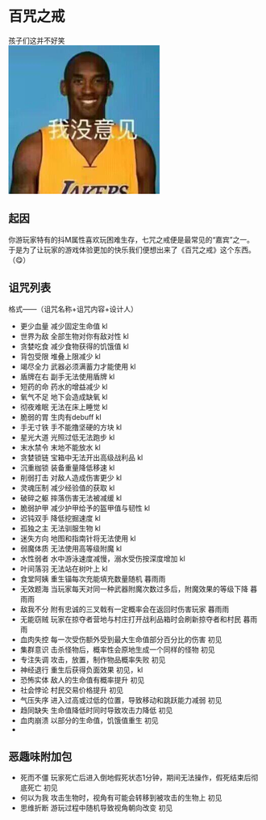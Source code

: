 # 百咒之戒
孩子们这并不好笑  
![man.jpg](img%2Fman.jpg)

## 起因
你游玩家特有的抖M属性喜欢玩困难生存，七咒之戒便是最常见的“嘉宾”之一。  
于是为了让玩家的游戏体验更加的快乐我们便想出来了《百咒之戒》这个东西。（😋）

## 诅咒列表
格式——（诅咒名称+诅咒内容+设计人）
- 更少血量 减少固定生命值 kl
- 世界为敌 全部生物对你有敌对性 kl
- 贪婪吃食 减少食物获得的饥饿值 kl
- 背包受限 堆叠上限减少 kl
- 竭尽全力 武器必须满蓄力才能使用 kl
- 盾牌在右 副手无法使用盾牌 kl
- 短药的命 药水的增益减少 kl
- 氧气不足 地下会造成缺氧 kl
- 彻夜难眠 无法在床上睡觉 kl
- 脆弱的胃 生肉有debuff kl
- 手无寸铁 手不能撸坚硬的方块 kl
- 星光大道 光照过低无法跑步 kl
- 末水禁令 末地不能放水 kl
- 贪婪锁链 宝箱中无法开出高级战利品 kl
- 沉重枷锁 装备重量降低移速 kl
- 削弱打击 对敌人造成伤害更少 kl
- 灵魂压制 减少经验值的获取 kl
- 破碎之躯 摔落伤害无法被减缓 kl
- 脆弱护甲 减少护甲给予的盔甲值与韧性 kl
- 迟钝双手 降低挖掘速度 kl
- 孤独之主 无法驯服生物 kl
- 迷失方向 地图和指南针将无法使用 kl
- 弱魔体质 无法使用高等级附魔 kl
- 水性弱者 水中游泳速度减慢，溺水受伤按深度增加 kl
- 叶间落羽 无法站在树叶上 kl
- 食堂阿姨 重生锚每次充能填充数量随机 暮雨雨
- 无效题海 当玩家每天对同一种武器附魔次数过多后，附魔效果的等级下降 暮雨雨
- 敌我不分 附有忠诚的三叉戟有一定概率会在返回时伤害玩家 暮雨雨
- 无能窃贼 玩家在掠夺者营地与村庄打开战利品箱时会刷新掠夺者和村民 暮雨雨
- 血肉失控 每一次受伤额外受到最大生命值部分百分比的伤害 初见
- 集群意识 击杀怪物后，概率性会原地生成一个同样的怪物 初见
- 专注失调 攻击，放置，制作物品概率失败 初见
- 神经退行 重生后获得负面效果 初见，kl
- 恐怖实体 敌人的生命值有概率提升 初见
- 社会悖论 村民交易价格提升 初见
- 气压失序 进入过高或过低的位置，导致移动和跳跃能力减弱 初见
- 趋同缺失 生命值降低时同时导致攻击力降低 初见
- 血肉崩溃 以部分的生命值，饥饿值重生 初见
- 

## 恶趣味附加包
- 死而不僵 玩家死亡后进入倒地假死状态1分钟，期间无法操作，假死结束后彻底死亡 初见
- 何以为我 攻击生物时，视角有可能会转移到被攻击的生物上 初见
- 思维折断 游玩过程中随机导致视角朝向改变 初见
